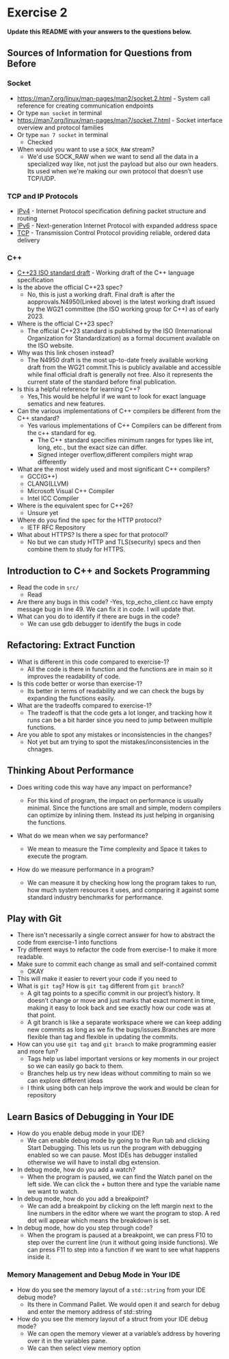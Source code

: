 # Exercise 2

**Update this README with your answers to the questions below.**

## Sources of Information for Questions from Before

### Socket 
- https://man7.org/linux/man-pages/man2/socket.2.html - System call reference
  for creating communication endpoints
- Or type `man socket` in terminal
- https://man7.org/linux/man-pages/man7/socket.7.html - Socket interface 
  overview and protocol families
- Or type `man 7 socket` in terminal
  - Checked
- When would you want to use a `SOCK_RAW` stream?
  - We'd use SOCK_RAW when we want to send all the data in a specialized way like, not just the payload but also our own headers. Its used when we're making our own protocol that doesn’t use TCP/UDP.
### TCP and IP Protocols
- [IPv4](https://www.rfc-editor.org/info/rfc791) - Internet Protocol specification defining packet structure and routing
- [IPv6](https://www.rfc-editor.org/info/rfc8200) - Next-generation Internet 
  Protocol with expanded address space
- [TCP](https://datatracker.ietf.org/doc/html/rfc9293) - Transmission Control 
  Protocol providing reliable, ordered data delivery
    
### C++
- [C++23 ISO standard draft](https://www.open-std.org/jtc1/sc22/wg21/docs/papers/2023/n4950.pdf) - 
  Working draft of the C++ language specification
- Is the above the official C++23 spec? 
  - No, this is just a working draft. Final draft is after the aopprovals.N4950(Linked above) is the latest working draft issued by the WG21 committee (the ISO working group for C++) as of early 2023.
- Where is the official C++23 spec?
  - The official C++23 standard is published by the ISO (International Organization for Standardization) as a formal document available on the ISO website.
- Why was this link chosen instead?
  - The N4950 draft is the most up-to-date freely available working draft from the WG21 commit.This is publicly available and accessible while final official draft is generally not free. Also it represents the current state of the standard before final publication.
- Is this a helpful reference for learning C++?
  - Yes,This would be helpful if we want to look for exact language sematics and new features.
- Can the various implementations of C++ compilers be different from the C++ standard?
  - Yes various implementations of C++ Compilers can be different from the c++ standard for eg. 
    - The C++ standard specifies minimum ranges for types like int, long, etc., but the exact size can differ.
    - Signed integer overflow,different compilers might wrap differently
- What are the most widely used and most significant C++ compilers?
  - GCC(G++)
  - CLANG(LLVM)
  - Microsoft Visual C++ Compiler
  - Intel ICC Compiler
- Where is the equivalent spec for C++26? 
  - Unsure yet
- Where do you find the spec for the HTTP protocol?
  - IETF RFC Repository
- What about HTTPS? Is there a spec for that protocol?
  - No but we can study HTTP and TLS(security) specs and then combine them to study for HTTPS.
## Introduction to C++ and Sockets Programming

- Read the code in `src/`
  - Read
- Are there any bugs in this code? 
  -Yes, tcp_echo_client.cc have empty message bug in line 49. We can fix it in code. I will update that.
- What can you do to identify if there are bugs in the code?
  - We can use gdb debugger to identify the bugs in code

## Refactoring: Extract Function

- What is different in this code compared to exercise-1?
   - All the code is there in function and the functions are in main so it improves the readability of code.
- Is this code better or worse than exercise-1?
  -  Its better in terms of readability and we can check the bugs by expanding the functions easily.
- What are the tradeoffs compared to exercise-1?
  - The tradeoff is that the code gets a lot longer, and tracking how it runs can be a bit harder since you need to jump between multiple functions.
- Are you able to spot any mistakes or inconsistencies in the changes?
  - Not yet but am trying to spot the mistakes/inconsistencies in the chnages.
## Thinking About Performance

- Does writing code this way have any impact on performance?
  - For this kind of program, the impact on performance is usually minimal. Since the functions are small and simple, modern compilers can optimize by inlining them. Instead its just helping in organising the functions.

- What do we mean when we say performance?
  - We mean to measure the Time complexity and Space it takes to execute the program.
- How do we measure performance in a program?
  - We can measure it by checking how long the program takes to run, how much system resources it uses, and comparing it against some standard industry benchmarks for performance.

## Play with Git

- There isn't necessarily a single correct answer for how to abstract the code from exercise-1 into functions
- Try different ways to refactor the code from exercise-1 to make it more readable.
- Make sure to commit each change as small and self-contained commit
  - OKAY
- This will make it easier to revert your code if you need to
- What is `git tag`? How is `git tag` different from `git branch`?
  - A git tag points to a specific commit in our project’s history. It doesn’t change or move and just marks that exact moment in time, making it easy to look back and see exactly how our code was at that point.
  - A git branch is like a separate workspace where we can keep adding new commits as long as we fix the bugs/issues.Branches are more flexible than tag and flexible in updating the commits.
- How can you use `git tag` and `git branch` to make programming easier and more fun?
  - Tags help us label important versions or key moments in our project so we can easily go back to them.
  - Branches help us try new ideas without commiting to main so we can explore different ideas 
  - I think using both can help improve the work and would be clean for repository

## Learn Basics of Debugging in Your IDE

- How do you enable debug mode in your IDE?
  - We can enable debug mode by going to the Run tab and clicking Start Debugging. This lets us run the program with debugging enabled so we can pause. Most IDEs has debugger installed otherwise we will have to install dbg extension.
- In debug mode, how do you add a watch?
  - When the program is paused, we can find the Watch panel on the left side. We can click the + button there and type the variable name we want to watch.
- In debug mode, how do you add a breakpoint?
  - We can add a breakpoint by clicking on the left margin next to the line numbers in the editor where we want the program to stop. A red dot will appear which means the breakdown is set.
- In debug mode, how do you step through code?
  - When the program is paused at a breakpoint, we can press F10 to step over the current line (run it without going inside functions). We can press F11 to step into a function if we want to see what happens inside it.

### Memory Management and Debug Mode in Your IDE

- How do you see the memory layout of a `std::string` from your IDE debug mode?
  - Its there in Command Pallet. We would open it and search for debug and enter the memory address of std::string
- How do you see the memory layout of a struct from your IDE debug mode?
  - We can open the memory viewer at a variable’s address by hovering over it in the variables pane.
  - We can then select view memory option
  
